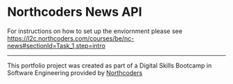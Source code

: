 # Northcoders News API

For instructions on how to set up the enviornment please see https://l2c.northcoders.com/courses/be/nc-news#sectionId=Task_1,step=intro

---

This portfolio project was created as part of a Digital Skills Bootcamp in Software Engineering provided by [Northcoders](https://northcoders.com/)
